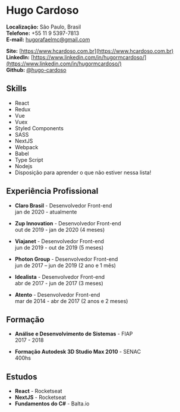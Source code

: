 # Hugo Cardoso

**Localização:** São Paulo, Brasil  
**Telefone:** +55 11 9 5397-7813  
**E-mail:** [hugorafaelmc@gmail.com](mailto:hugorafaelmc@gmail.com)  

**Site:** [https://www.hcardoso.com.br](https://www.hcardoso.com.br)  
**LinkedIn:** [https://www.linkedin.com/in/hugormcardoso/](https://www.linkedin.com/in/hugormcardoso/)  
**Github:** [@hugo-cardoso](https://github.com/hugo-cardoso)

## Skills

- React
- Redux
- Vue
- Vuex
- Styled Components
- SASS
- NextJS
- Webpack
- Babel
- Type Script
- Nodejs
- Disposição para aprender o que não estiver nessa lista!

## Experiência Profissional

- **Claro Brasil** - Desenvolvedor Front-end  
jan de 2020 - atualmente

- **Zup Innovation** - Desenvolvedor Front-end  
out de 2019 - jan de 2020 (4 meses)

- **Viajanet** - Desenvolvedor Front-end  
jun de 2019 - out de 2019 (5 meses)

- **Photon Group** - Desenvolvedor Front-end  
jun de 2017 – jun de 2019  (2 ano e 1 mês)  

- **Idealista** - Desenvolvedor Front-end  
abr de 2017 - jun de 2017 (3 meses)

- **Atento** - Desenvolvedor Front-end  
mar de 2014 - abr de 2017 (2 anos e 2 meses)  

## Formação

- **Análise e Desenvolvimento de Sistemas** - FIAP  
2017 - 2018

- **Formação Autodesk 3D Studio Max 2010** - SENAC  
400hs

## Estudos

- **React** - Rocketseat
- **NextJS** - Rocketseat
- **Fundamentos do C#** - Balta.io
